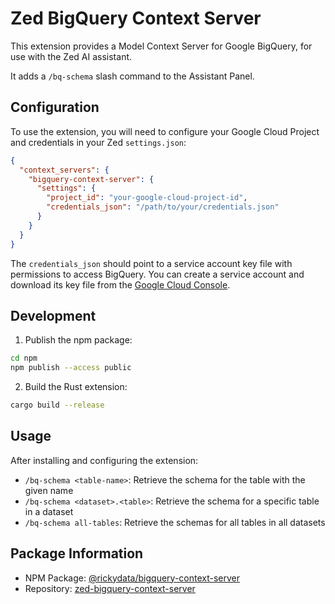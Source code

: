 # Zed BigQuery Context Server

This extension provides a Model Context Server for Google BigQuery, for use with the Zed AI assistant.

It adds a `/bq-schema` slash command to the Assistant Panel.

## Configuration

To use the extension, you will need to configure your Google Cloud Project and credentials in your Zed `settings.json`:

```json
{
  "context_servers": {
    "bigquery-context-server": {
      "settings": {
        "project_id": "your-google-cloud-project-id",
        "credentials_json": "/path/to/your/credentials.json"
      }
    }
  }
}
```

The `credentials_json` should point to a service account key file with permissions to access BigQuery. You can create a service account and download its key file from the [Google Cloud Console](https://console.cloud.google.com/iam-admin/serviceaccounts).

## Development

1. Publish the npm package:
```bash
cd npm
npm publish --access public
```

2. Build the Rust extension:
```bash
cargo build --release
```

## Usage

After installing and configuring the extension:

- `/bq-schema <table-name>`: Retrieve the schema for the table with the given name
- `/bq-schema <dataset>.<table>`: Retrieve the schema for a specific table in a dataset
- `/bq-schema all-tables`: Retrieve the schemas for all tables in all datasets

## Package Information

- NPM Package: [@rickydata/bigquery-context-server](https://www.npmjs.com/package/@rickydata/bigquery-context-server)
- Repository: [zed-bigquery-context-server](https://github.com/rickydata-indexer/zed-bigquery-context-server)
